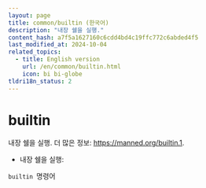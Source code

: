 ```yaml
---
layout: page
title: common/builtin (한국어)
description: "내장 쉘을 실행."
content_hash: a7f5a1627160c6cdd4bd4c19ffc772c6abded4f5
last_modified_at: 2024-10-04
related_topics:
  - title: English version
    url: /en/common/builtin.html
    icon: bi bi-globe
tldri18n_status: 2
---
```

# builtin

내장 쉘을 실행.
더 많은 정보: <https://manned.org/builtin.1>.

- 내장 쉘을 실행:

`builtin `<span class="tldr-var badge badge-pill bg-dark-lm bg-white-dm text-white-lm text-dark-dm font-weight-bold">명령어</span>
